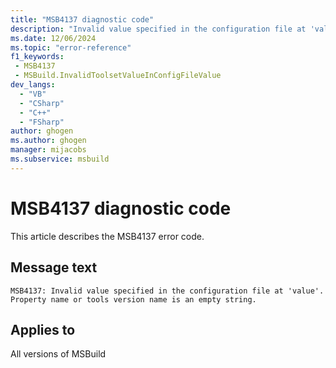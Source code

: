 ```yaml
---
title: "MSB4137 diagnostic code"
description: "Invalid value specified in the configuration file at 'value'. Property name or tools version name is an empty string."
ms.date: 12/06/2024
ms.topic: "error-reference"
f1_keywords:
 - MSB4137
 - MSBuild.InvalidToolsetValueInConfigFileValue
dev_langs:
  - "VB"
  - "CSharp"
  - "C++"
  - "FSharp"
author: ghogen
ms.author: ghogen
manager: mijacobs
ms.subservice: msbuild
---
```


# MSB4137 diagnostic code

<!-- :::ErrorDefinitionDescription::: -->
<!-- :::editable-content name="introDescription"::: -->
This article describes the MSB4137 error code.
<!-- :::editable-content-end::: -->

## Message text

`MSB4137: Invalid value specified in the configuration file at 'value'. Property name or tools version name is an empty string.`

<!-- :::editable-content name="postOutputDescription"::: -->
<!--
{StrBegin="MSB4137: "}
-->
<!-- :::editable-content-end::: -->
<!-- :::ErrorDefinitionDescription-end::: -->

## Applies to

All versions of MSBuild
